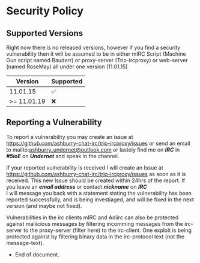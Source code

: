 # Security Policy

## Supported Versions

Right now there is no released versions, however if you find
a security vulnerability then it will be assumed to be 
in either mIRC Script (Machine Gun script named Bauderr) or proxy-server
(Trio-ircproxy) or web-server (named RoseMay) all under one version (11.01.15)

| Version       | Supported          |
| ------------- | ------------------ |
| 11.01.15      | :white_check_mark: |
| >= 11.01.19   | :x:                |

## Reporting a Vulnerability

To report a vulnerability you may create an issue at
https://github.com/ashburry-chat-irc/trio-ircproxy/issues
or send an email to mailto:ashburry_undernet@outlook.com
or lastely find me on ***IRC*** in ***#5ioE*** on ***Undernet*** and speak
in the channel.

If your reported vulnerability is received I will create an Issue at
https://github.com/ashburry-chat-irc/trio-ircproxy/issues as soon as
it is received. This new Issue should be created within 24hrs of the
report. If you leave an ***email address*** or contact ***nickname*** on ***IRC***\
I will message you back with a statement stating the vulnerability has
been reported successfully, and is being investiaged, and will be fixed in
the next version (and maybe not fixed).

Vulnerabilities in the irc clients mIRC and Adiirc can also be protected against
maliicious messages by filtering incomming messages from the irc-server to the 
proxy-server (filter here) to the irc-client. One exploit is being protected against
by filtering binary data in the irc-protocol text (not the message-text).

* End of document.
